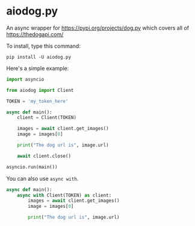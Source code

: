 # aiodog.py
An async wrapper for https://pypi.org/projects/dog.py which covers all of https://thedogapi.com/

To install, type this command:
```
pip install -U aiodog.py
```

Here's a simple example:
```py
import asyncio

from aiodog import Client

TOKEN = 'my_token_here'

async def main():
    client = Client(TOKEN)

    images = await client.get_images()
    image = images[0]

    print("The dog url is", image.url)

    await client.close()

asyncio.run(main())
```

You can also use `async with`.

```py
async def main():
    async with Client(TOKEN) as client:
        images = await client.get_images()
        image = images[0]

        print("The dog url is", image.url)
```
